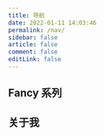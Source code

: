 ```yaml
---
title: 导航
date: 2022-01-11 14:03:46   
permalink: /nav/
sidebar: false
article: false
comment: false
editLink: false
---
```


## Fancy 系列

<ClientOnly>
  <Card :cardData="cardData0" :cardListSize=2 carTitlColor="#000" carHoverColor="#000" />
</ClientOnly>

## 关于我

<ClientOnly>
  <Card :cardData="cardData1" :cardListSize=2 carTitlColor="#000" carHoverColor="#000" />
</ClientOnly>

<script>
export default {
  data() {
    return {
      cardData0: [
        {
          id: "0",
          cardSrc: "https://source.jonsam.site/",
          cardImgSrc: "https://source.jonsam.site/assets/img/logo.png",
          cardName: "Fancy FE",
          cardContent: "Fancy Front End，前端源码阅读栈，精读 React、Vue3 源码",
        },
        {
          id: "1",
          cardSrc: "https://dsa.jonsam.site/",
          cardImgSrc: "https://dsa.jonsam.site/img/logo.png",
          cardName: "Fancy DSA",
          cardContent: "Fancy Data Structures and Algorithms，数据结构与算法，LeetCode刷题笔记，算法成长之路",
        },
        {
          id: "2",
          cardSrc: "https://ml.jonsam.site/",
          cardImgSrc: "https://ml.jonsam.site/img/logo.png",
          cardName: "Fancy ML",
          cardContent: "Fancy Machine Learnning，机器学习一站式笔记，学习机器学习、深度学习技术文章",
        },
      ],
      cardData1: [
        {
          id: "0",
          cardSrc: "http://www.jonsam.site/",
          cardImgSrc: "https://jonsam.site/wp-content/uploads/2021/05/favicon.png",
          cardName: "夏夜•梦无眠",
          cardContent:
            "吴青山的技术博客——分享Javascript、React、Vue 技术实践",
        },
        {
          id: "1",
          cardSrc: "http://docs.jonsam.site/",
          cardImgSrc: "https://jonsam.site/wp-content/uploads/2021/05/favicon.png",
          cardName: "Jonsam's Docs",
          cardContent: "一站式文档笔记平台",
        },
        {
          id: "2",
          cardSrc: "https://www.github.com/jonsam-ng",
          cardImgSrc: "https://jonsam.site/wp-content/uploads/2021/05/avatar-150x150.png",
          cardName: "Github",
          cardContent: "如果没有人在黑夜中高举火把，明天的太阳将由谁扮演？",
        },
      ],
    };
  },
};
</script>
